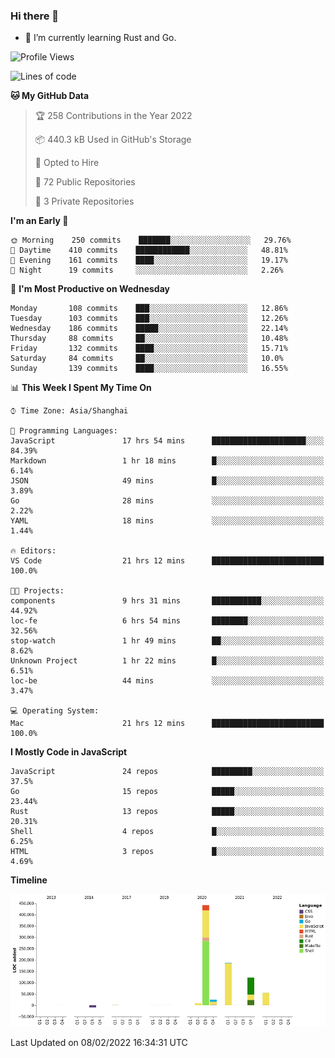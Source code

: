 ### Hi there 👋

- 🌱 I’m currently learning Rust and Go.

<!--START_SECTION:waka-->
![Profile Views](http://img.shields.io/badge/Profile%20Views-1-blue)

![Lines of code](https://img.shields.io/badge/From%20Hello%20World%20I%27ve%20Written-838%20Thousand%20lines%20of%20code-blue)

**🐱 My GitHub Data** 

> 🏆 258 Contributions in the Year 2022
 > 
> 📦 440.3 kB Used in GitHub's Storage 
 > 
> 💼 Opted to Hire
 > 
> 📜 72 Public Repositories 
 > 
> 🔑 3 Private Repositories  
 > 
**I'm an Early 🐤** 

```text
🌞 Morning    250 commits    ███████░░░░░░░░░░░░░░░░░░   29.76% 
🌆 Daytime    410 commits    ████████████░░░░░░░░░░░░░   48.81% 
🌃 Evening    161 commits    ████░░░░░░░░░░░░░░░░░░░░░   19.17% 
🌙 Night      19 commits     ░░░░░░░░░░░░░░░░░░░░░░░░░   2.26%

```
📅 **I'm Most Productive on Wednesday** 

```text
Monday       108 commits    ███░░░░░░░░░░░░░░░░░░░░░░   12.86% 
Tuesday      103 commits    ███░░░░░░░░░░░░░░░░░░░░░░   12.26% 
Wednesday    186 commits    █████░░░░░░░░░░░░░░░░░░░░   22.14% 
Thursday     88 commits     ██░░░░░░░░░░░░░░░░░░░░░░░   10.48% 
Friday       132 commits    ████░░░░░░░░░░░░░░░░░░░░░   15.71% 
Saturday     84 commits     ██░░░░░░░░░░░░░░░░░░░░░░░   10.0% 
Sunday       139 commits    ████░░░░░░░░░░░░░░░░░░░░░   16.55%

```


📊 **This Week I Spent My Time On** 

```text
⌚︎ Time Zone: Asia/Shanghai

💬 Programming Languages: 
JavaScript               17 hrs 54 mins      █████████████████████░░░░   84.39% 
Markdown                 1 hr 18 mins        █░░░░░░░░░░░░░░░░░░░░░░░░   6.14% 
JSON                     49 mins             █░░░░░░░░░░░░░░░░░░░░░░░░   3.89% 
Go                       28 mins             ░░░░░░░░░░░░░░░░░░░░░░░░░   2.22% 
YAML                     18 mins             ░░░░░░░░░░░░░░░░░░░░░░░░░   1.44%

🔥 Editors: 
VS Code                  21 hrs 12 mins      █████████████████████████   100.0%

🐱‍💻 Projects: 
components               9 hrs 31 mins       ███████████░░░░░░░░░░░░░░   44.92% 
loc-fe                   6 hrs 54 mins       ████████░░░░░░░░░░░░░░░░░   32.56% 
stop-watch               1 hr 49 mins        ██░░░░░░░░░░░░░░░░░░░░░░░   8.62% 
Unknown Project          1 hr 22 mins        █░░░░░░░░░░░░░░░░░░░░░░░░   6.51% 
loc-be                   44 mins             ░░░░░░░░░░░░░░░░░░░░░░░░░   3.47%

💻 Operating System: 
Mac                      21 hrs 12 mins      █████████████████████████   100.0%

```

**I Mostly Code in JavaScript** 

```text
JavaScript               24 repos            █████████░░░░░░░░░░░░░░░░   37.5% 
Go                       15 repos            █████░░░░░░░░░░░░░░░░░░░░   23.44% 
Rust                     13 repos            █████░░░░░░░░░░░░░░░░░░░░   20.31% 
Shell                    4 repos             █░░░░░░░░░░░░░░░░░░░░░░░░   6.25% 
HTML                     3 repos             █░░░░░░░░░░░░░░░░░░░░░░░░   4.69%

```


**Timeline**

![Chart not found](https://raw.githubusercontent.com/elton/elton/main/charts/bar_graph.png) 


 Last Updated on 08/02/2022 16:34:31 UTC
<!--END_SECTION:waka-->

<!--
**elton/elton** is a ✨ _special_ ✨ repository because its `README.md` (this file) appears on your GitHub profile.

Here are some ideas to get you started:

- 🔭 I’m currently working on ...
- 🌱 I’m currently learning ...
- 👯 I’m looking to collaborate on ...
- 🤔 I’m looking for help with ...
- 💬 Ask me about ...
- 📫 How to reach me: ...
- 😄 Pronouns: ...
- ⚡ Fun fact: ...
-->
